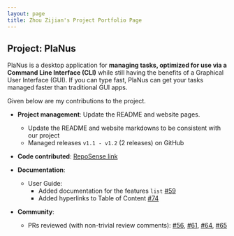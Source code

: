```yaml
---
layout: page
title: Zhou Zijian's Project Portfolio Page
---
```


## Project: PlaNus

PlaNus is a desktop application for **managing tasks, optimized for use via a Command Line
Interface (CLI)** while still having the benefits of a Graphical User Interface (GUI). If you can
type fast, PlaNus can get your tasks managed faster than traditional GUI apps.

Given below are my contributions to the project.

* **Project management**: Update the README and website pages.
  * Update the README and website markdowns to be consistent with our project
  * Managed releases `v1.1 - v1.2` (2 releases) on GitHub

* **Code contributed**: [RepoSense link](https://nus-cs2103-ay2021s1.github.io/tp-dashboard/#breakdown=true&search=bobbyzhouzijian&sort=groupTitle&sortWithin=title&since=2020-08-14&timeframe=commit&mergegroup=&groupSelect=groupByRepos&checkedFileTypes=docs~functional-code~test-code~other)

* **Documentation**:
  * User Guide:
    * Added documentation for the features `list` [\#59](https://github.com/AY2021S1-CS2103T-T12-3/tp/pull/59)
    * Added hyperlinks to Table of Content [\#74](https://github.com/AY2021S1-CS2103T-T12-3/tp/pull/74)

* **Community**:
  * PRs reviewed (with non-trivial review comments): [\#56](https://github.com/AY2021S1-CS2103T-T12-3/tp/pull/56),
  [\#61](https://github.com/AY2021S1-CS2103T-T12-3/tp/pull/61), [\#64](https://github.com/AY2021S1-CS2103T-T12-3/tp/pull/64),
  [\#65](https://github.com/AY2021S1-CS2103T-T12-3/tp/pull/65)
